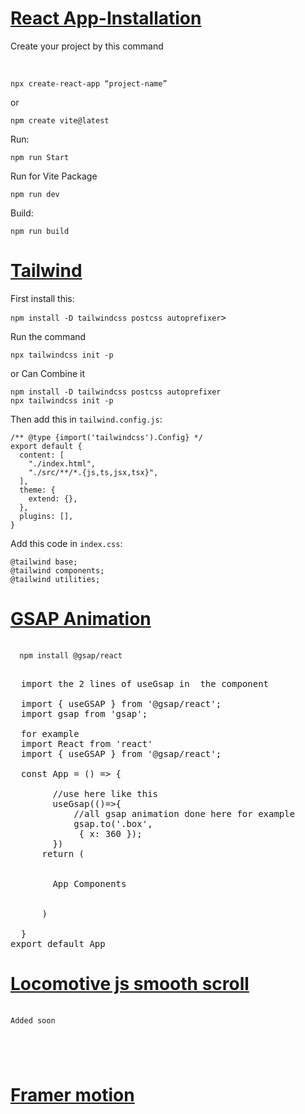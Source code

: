 [**<h1>React App-Installation</h1>**](https://github.com/chinmayakumardas/Reactjs/)
<p>Create your project by this command </p><br>
<pre><code>npx create-react-app “project-name”</code></pre>
or<br>  
<pre><code>npm create vite@latest</code></pre>

Run:<br>
<pre><code>npm run Start</code></pre>
Run for Vite Package<pre><code>npm run dev</code></pre>

Build:<br>
<pre><code>npm run build</code></pre>

[**<h1>Tailwind</h1>**](https://github.com/chinmayakumardas/Reactjs/)
<p>First install this:</p>
<pre><code>npm install -D tailwindcss postcss autoprefixer</code>></pre>

<p>Run the command </p>
<pre><code>npx tailwindcss init -p</code></pre>
or Can Combine it 

<pre><code>npm install -D tailwindcss postcss autoprefixer
npx tailwindcss init -p
</code></pre>
<p>Then add this in <code>tailwind.config.js</code>:</p>
<pre><code>/** @type {import('tailwindcss').Config} */
export default {
  content: [
    "./index.html",
    "./src/**/*.{js,ts,jsx,tsx}",
  ],
  theme: {
    extend: {},
  },
  plugins: [],
}</code></pre>

<p>Add this code in <code>index.css</code>:</p>
<pre><code>@tailwind base;
@tailwind components;
@tailwind utilities;</code></pre>

[**<h1>GSAP Animation</h1>**](https://github.com/chinmayakumardas/Reactjs/)

<pre>
 <code>
  npm install @gsap/react
 </code>
 
  import the 2 lines of useGsap in  the component  

  import { useGSAP } from '@gsap/react';
  import gsap from 'gsap';

  for example 
  import React from 'react'
  import { useGSAP } from '@gsap/react';

  const App = () => {
  
        //use here like this  
        useGsap(()=>{
            //all gsap animation done here for example
            gsap.to('.box',
             { x: 360 });
        })
      return (
        <div className="box">
        App Components
        </div>
      )

  }
export default App  
</pre>

[**<h1>Locomotive js smooth scroll</h1>**](https://github.com/chinmayakumardas/Reactjs/)

<pre>
 <code>
Added soon 
   


 </code>
</pre>
[**<h1>Framer motion</h1>**](https://github.com/chinmayakumardas/Reactjs/)

<pre>
 <code>
  


 </code>
  <code>
  
 </code>
</pre>